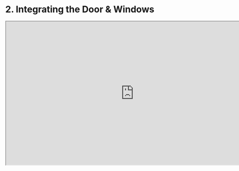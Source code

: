 # 2. Integrating the Door & Windows

<p><iframe src="https://www.youtube.com/embed/R5cvx0MpnRQ?rel=0" width="800" height="450" allowfullscreen="allowfullscreen" allow="accelerometer; autoplay; clipboard-write; encrypted-media; gyroscope; picture-in-picture"></iframe></p>